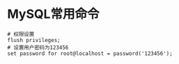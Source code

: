 # MySQL常用命令

```mysql
# 权限设置
flush privileges;
# 设置用户密码为123456
set password for root@localhost = password('123456');
```

